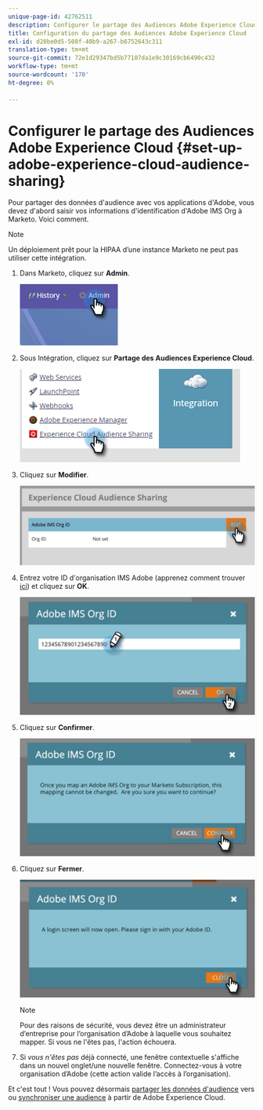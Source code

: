 ```yaml
---
unique-page-id: 42762511
description: Configurer le partage des Audiences Adobe Experience Cloud - Marketo Docs - Documentation sur les produits
title: Configuration du partage des Audiences Adobe Experience Cloud
exl-id: d20be0d5-508f-40b9-a267-b6752643c311
translation-type: tm+mt
source-git-commit: 72e1d29347bd5b77107da1e9c30169cb6490c432
workflow-type: tm+mt
source-wordcount: '170'
ht-degree: 0%

---
```


# Configurer le partage des Audiences Adobe Experience Cloud {#set-up-adobe-experience-cloud-audience-sharing}

Pour partager des données d&#39;audience avec vos applications d&#39;Adobe, vous devez d&#39;abord saisir vos informations d&#39;identification d&#39;Adobe IMS Org à Marketo. Voici comment.

>[!NOTE]
>
>Un déploiement prêt pour la HIPAA d’une instance Marketo ne peut pas utiliser cette intégration.

1. Dans Marketo, cliquez sur **Admin**.

   ![](assets/one-2.png)

1. Sous Intégration, cliquez sur **Partage des Audiences Experience Cloud**.

   ![](assets/two-2.png)

1. Cliquez sur **Modifier**.

   ![](assets/three-2.png)

1. Entrez votre ID d&#39;organisation IMS Adobe (apprenez comment trouver [ici](https://docs.adobe.com/content/help/en/control-panel/using/faq.html)) et cliquez sur **OK**.

   ![](assets/four-2.png)

1. Cliquez sur **Confirmer**.

   ![](assets/five-1.png)

1. Cliquez sur **Fermer**.

   ![](assets/six-2.png)

   >[!NOTE]
   >
   >Pour des raisons de sécurité, vous devez être un administrateur d’entreprise pour l’organisation d’Adobe à laquelle vous souhaitez mapper. Si vous ne l&#39;êtes pas, l&#39;action échouera.

1. Si _vous n&#39;êtes pas_ déjà connecté, une fenêtre contextuelle s&#39;affiche dans un nouvel onglet/une nouvelle fenêtre. Connectez-vous à votre organisation d’Adobe (cette action valide l’accès à l’organisation).

Et c&#39;est tout ! Vous pouvez désormais [partager les données d&#39;audience](/help/marketo/product-docs/core-marketo-concepts/smart-lists-and-static-lists/static-lists/send-a-list-to-adobe-experience-cloud.md) vers ou [synchroniser une audience](/help/marketo/product-docs/core-marketo-concepts/miscellaneous/sync-an-audience-from-adobe-experience-cloud.md) à partir de Adobe Experience Cloud.
